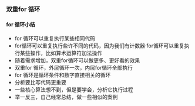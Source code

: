 ### 双重for 循环

#### for 循环小结

* for 循环可以重复执行某些相同代码
* for循环可以重复执行些许不同的代码，因为我们有计数器·for循环可以重复执行某些操作，比如算术运算符加法操作
* 随着需求增加，双重for循环可以做更多、更好看的效果
* 双重for 循环，外层循环一次，内层for循环全部执行
* for 循环是循环条件和数字直接相关的循环
* 分析要比写代码更重要
* 一些核心算法想不到，但是要学会，分析它执行过程
* 举一反三，自己经常总结，做一些相似的案例